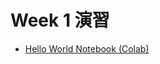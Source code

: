   # Week 1 演習

  - [Hello World Notebook (Colab)](https://colab.research.google.com/drive/1Y9b-a8Y62PFptY5bbIauPDlo4f9PAJOk?usp=sharing)
